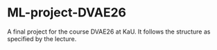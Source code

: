 # ML-project-DVAE26


A final project for the course DVAE26 at KaU.
It follows the structure as specified by the lecture. 


